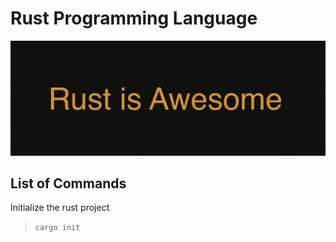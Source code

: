 # Rust Programming Language

![Rust is Awesome](/GitHub_Images/Rust%20is%20Awesome.png)

## List of Commands

Initialize the rust project

> `cargo init`
